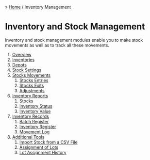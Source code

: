 &raquo; [Home](../index.md) / Inventory Management

# Inventory and Stock Management

Inventory and stock management modules enable you to make stock movements as well as to track all these movements.

1. [Overview](./overview.md)
2. [Inventories](./inventory.md)
3. [Depots](./depot.md)
4. [Stock Settings](./stock.setting.md)
4. [Stocks Movements](./movement.md)
    1. [Stocks Entries](./movement.entry.md)
    2. [Stocks Exits](./movement.exit.md)
    3. [Adjustments](./movement.adjustment.md)
5. [Inventory Reports]()
    1. [Stocks]()
    2. [Inventory Status]()
    3. [Inventory Value]()
6. [Inventory Records]()
    1. [Batch Register]()
    2. [Inventory Register]()
    3. [Movement Log]()
7. [Additional Tools]()
    1. [Import Stock from a CSV File]()
    2. [Assignment of Lots]()
    2. [Lot Assignment History]()
